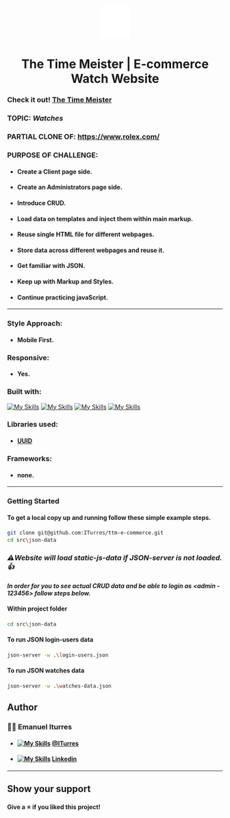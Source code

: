 <div align="center">
<a href="">
  <img alt="the time meister logo" src="/src/assets/media/img/logo/ttm-short-logo-white.png" width="70">
</a>
</div>
<h1 align="center">The Time Meister | E-commerce Watch Website</h1>

### Check it out! [The Time Meister](https://iturres.github.io/ttm-e-commerce/)

### TOPIC: _Watches_

### PARTIAL CLONE OF: https://www.rolex.com/

### PURPOSE OF CHALLENGE:

- #### Create a Client page side.
- #### Create an Administrators page side.
- #### Introduce CRUD.
- #### Load data on templates and inject them within main markup.
- #### Reuse single HTML file for different webpages.
- #### Store data across different webpages and reuse it.
- #### Get familiar with JSON.
- #### Keep up with Markup and Styles.
- #### Continue practicing javaScript.

---

### Style Approach:

- #### Mobile First.

### Responsive:

- #### Yes.

### Built with:

[![My Skills](https://skillicons.dev/icons?i=html)](https://skillicons.dev)
[![My Skills](https://skillicons.dev/icons?i=css)](https://skillicons.dev)
[![My Skills](https://skillicons.dev/icons?i=js)](https://skillicons.dev)
[![My Skills](https://skillicons.dev/icons?i=nodejs)](https://skillicons.dev)

### Libraries used:

- #### [UUID](https://cdnjs.com/libraries/uuid/8.3.2)

### Frameworks:

- #### none.

---

### Getting Started

#### To get a local copy up and running follow these simple example steps.

```bash
git clone git@github.com:ITurres/ttm-e-commerce.git
cd src\json-data

```

### _⚠️Website will load static-js-data if JSON-server is not loaded.👍_

#### _In order for you to see actual CRUD data and be able to login as <admin - 123456> follow steps below._

#### Within project folder

```bash
cd src\json-data

```

#### To run JSON login-users data

```bash
json-server -w .\login-users.json

```

#### To run JSON watches data

```bash
json-server -w .\watches-data.json

```

## Author

### 🙋‍♂️ Emanuel Iturres

- #### [![My Skills](https://skillicons.dev/icons?i=github)](https://skillicons.dev) [@ITurres](https://github.com/ITurres)
- #### [![My Skills](https://skillicons.dev/icons?i=linkedin)](https://skillicons.dev) [Linkedin](https://www.linkedin.com/in/emanuel-iturres/)

---

## Show your support

#### Give a ⭐ if you liked this project!
